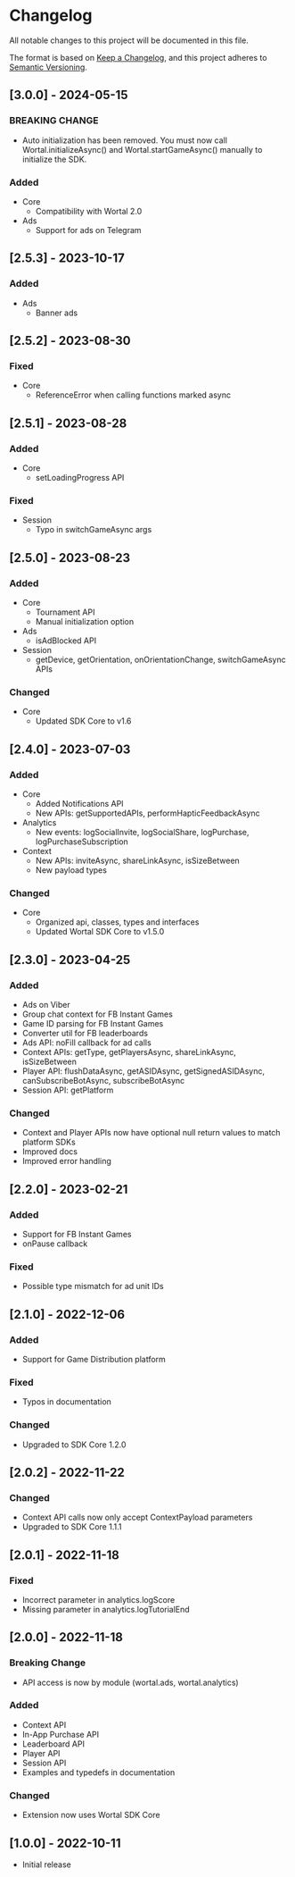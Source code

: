 # Changelog
All notable changes to this project will be documented in this file.

The format is based on [Keep a Changelog](https://keepachangelog.com/en/1.0.0/),
and this project adheres to [Semantic Versioning](https://semver.org/spec/v2.0.0.html).

## [3.0.0] - 2024-05-15
### BREAKING CHANGE
- Auto initialization has been removed. You must now call Wortal.initializeAsync() and Wortal.startGameAsync() manually to initialize the SDK.

### Added
- Core
  - Compatibility with Wortal 2.0
- Ads
  - Support for ads on Telegram

## [2.5.3] - 2023-10-17
### Added
- Ads
  - Banner ads

## [2.5.2] - 2023-08-30
### Fixed
- Core
  - ReferenceError when calling functions marked async

## [2.5.1] - 2023-08-28
### Added
- Core
  - setLoadingProgress API

### Fixed
- Session
  - Typo in switchGameAsync args

## [2.5.0] - 2023-08-23
### Added
- Core
  - Tournament API
  - Manual initialization option
- Ads
  - isAdBlocked API
- Session
  - getDevice, getOrientation, onOrientationChange, switchGameAsync APIs

### Changed
- Core
  - Updated SDK Core to v1.6

## [2.4.0] - 2023-07-03
### Added
- Core
  - Added Notifications API
  - New APIs: getSupportedAPIs, performHapticFeedbackAsync
- Analytics
  - New events: logSocialInvite, logSocialShare, logPurchase, logPurchaseSubscription
- Context
  - New APIs: inviteAsync, shareLinkAsync, isSizeBetween
  - New payload types

### Changed
- Core
  - Organized api, classes, types and interfaces
  - Updated Wortal SDK Core to v1.5.0

## [2.3.0] - 2023-04-25
### Added
- Ads on Viber
- Group chat context for FB Instant Games
- Game ID parsing for FB Instant Games
- Converter util for FB leaderboards
- Ads API: noFill callback for ad calls
- Context APIs: getType, getPlayersAsync, shareLinkAsync, isSizeBetween
- Player API: flushDataAsync, getASIDAsync, getSignedASIDAsync, canSubscribeBotAsync, subscribeBotAsync
- Session API: getPlatform

### Changed
- Context and Player APIs now have optional null return values to match platform SDKs
- Improved docs
- Improved error handling

## [2.2.0] - 2023-02-21
### Added
- Support for FB Instant Games
- onPause callback

### Fixed
- Possible type mismatch for ad unit IDs

## [2.1.0] - 2022-12-06
### Added
- Support for Game Distribution platform

### Fixed
- Typos in documentation

### Changed
- Upgraded to SDK Core 1.2.0

## [2.0.2] - 2022-11-22
### Changed
- Context API calls now only accept ContextPayload parameters
- Upgraded to SDK Core 1.1.1

## [2.0.1] - 2022-11-18
### Fixed
- Incorrect parameter in analytics.logScore
- Missing parameter in analytics.logTutorialEnd

## [2.0.0] - 2022-11-18
### Breaking Change
- API access is now by module (wortal.ads, wortal.analytics)

### Added
- Context API
- In-App Purchase API
- Leaderboard API
- Player API
- Session API
- Examples and typedefs in documentation

### Changed
- Extension now uses Wortal SDK Core

## [1.0.0] - 2022-10-11
- Initial release
